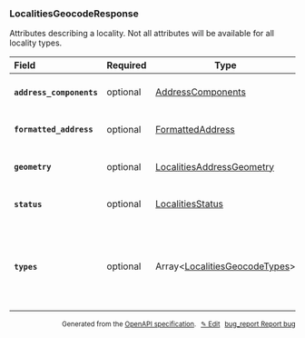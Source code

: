 <!--- This is a generated file, do not edit! -->
<!--- [START woosmap_http_schema_localitiesgeocoderesponse] -->
<h3 class="schema-object" id="LocalitiesGeocodeResponse">LocalitiesGeocodeResponse</h3>

Attributes describing a locality. Not all attributes will be available for all locality types.

| Field                                                                                                                                  | Required | Type                                                                                    | Description                                                                                                                                                                             |
| :------------------------------------------------------------------------------------------------------------------------------------- | -------- | --------------------------------------------------------------------------------------- | --------------------------------------------------------------------------------------------------------------------------------------------------------------------------------------- |
| <h4 id="LocalitiesGeocodeResponse-address_components" class="add-link schema-object-property-key"><code>address_components</code></h4> | optional | [AddressComponents](#AddressComponents "AddressComponents")                             | See [AddressComponents](#AddressComponents "AddressComponents") for more information.                                                                                                   |
| <h4 id="LocalitiesGeocodeResponse-formatted_address" class="add-link schema-object-property-key"><code>formatted_address</code></h4>   | optional | [FormattedAddress](#FormattedAddress "FormattedAddress")                                | See [FormattedAddress](#FormattedAddress "FormattedAddress") for more information.                                                                                                      |
| <h4 id="LocalitiesGeocodeResponse-geometry" class="add-link schema-object-property-key"><code>geometry</code></h4>                     | optional | [LocalitiesAddressGeometry](#LocalitiesAddressGeometry "LocalitiesAddressGeometry")     | See [LocalitiesAddressGeometry](#LocalitiesAddressGeometry "LocalitiesAddressGeometry") for more information.                                                                           |
| <h4 id="LocalitiesGeocodeResponse-status" class="add-link schema-object-property-key"><code>status</code></h4>                         | optional | [LocalitiesStatus](#LocalitiesStatus "LocalitiesStatus")                                | See [LocalitiesStatus](#LocalitiesStatus "LocalitiesStatus") for more information.                                                                                                      |
| <h4 id="LocalitiesGeocodeResponse-types" class="add-link schema-object-property-key"><code>types</code></h4>                           | optional | Array&lt;[LocalitiesGeocodeTypes](#LocalitiesGeocodeTypes "LocalitiesGeocodeTypes")&gt; | <div class="ref-property-description"><p>An array containing the types of the result</p><p>See <a href="#LocalitiesGeocodeTypes">LocalitiesGeocodeTypes</a> for more information.</div> |

<p style="text-align: right; font-size: smaller;">Generated from the <a data-label="openapi-github" href="https://github.com/woosmap/openapi-specification" title="Woosmap OpenAPI Specification" class="external">OpenAPI specification</a>.
<a data-label="openapi-github-woosmap-http-schema-localitiesgeocoderesponse" data-action="edit" style="margin-left: 5px;" href="https://github.com/woosmap/openapi-specification/blob/main/specification/schemas/LocalitiesGeocodeResponse.yml" title="Edit on GitHub">✎ Edit</a>
<a data-label="openapi-github-woosmap-http-schema-localitiesgeocoderesponse" data-action="bug" style="margin-left: 5px;" href="https://github.com/woosmap/openapi-specification/issues/new?assignees=&labels=type%3A+bug%2C+triage+me&template=bug_report.md&title=[schemas] Bug - LocalitiesGeocodeResponse" title="File bug for schemas on GitHub"><span class="material-icons">bug_report</span> Report bug</a>
</p>

<!--- [END woosmap_http_schema_localitiesgeocoderesponse] -->
